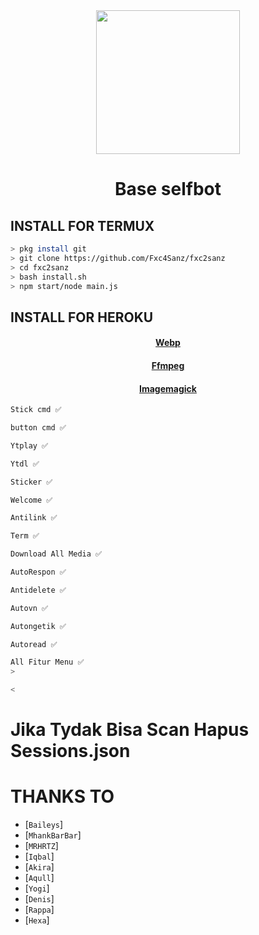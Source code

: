 <div align="center">
<img src="https://raw.githubusercontent.com/HiRyn/z/main/Gans/images (15).jpeg" width="230" height="230"/>
  
# Base selfbot

>
>
>
</div>
</h4>
</p>

## INSTALL FOR TERMUX
```bash
> pkg install git
> git clone https://github.com/Fxc4Sanz/fxc2sanz
> cd fxc2sanz
> bash install.sh
> npm start/node main.js
```

## INSTALL FOR HEROKU
  <h4 align="center">
  <a href="https://github.com/clhuang/heroku-buildpack-webp-binaries.git">Webp </a>
</h4>
</p>
  <h4 align="center">
  <a href="https://github.com/jonathanong/heroku-buildpack-ffmpeg-latest">Ffmpeg </a>
</h4>
</p>
  <h4 align="center">
  <a href="https://github.com/DuckyTeam/heroku-buildpack-imagemagick">Imagemagick </a>
</h4>
</p>

```bash
Stick cmd ✅

button cmd ✅

Ytplay ✅

Ytdl ✅

Sticker ✅

Welcome ✅

Antilink ✅

Term ✅

Download All Media ✅

AutoRespon ✅

Antidelete ✅

Autovn ✅

Autongetik ✅

Autoread ✅

All Fitur Menu ✅
>

<
```

  # Jika Tydak Bisa Scan Hapus Sessions.json


  # THANKS TO
* [`Baileys`]
* [`MhankBarBar`]
* [`MRHRTZ`]
* [`Iqbal`]
* [`Akira`]
* [`Aqull`]
* [`Yogi`]
* [`Denis`] 
* [`Rappa`]
* [`Hexa`]
  
